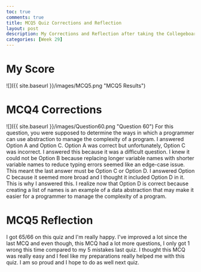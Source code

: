```yaml
---
toc: true
comments: true
title: MCQ5 Quiz Corrections and Reflection
layout: post
description: My Corrections and Reflection after taking the Collegeboard MCQ5
categories: [Week 29]
---
```


# My Score
![]({{ site.baseurl }}/images/MCQ5.png "MCQ5 Results")

# MCQ4 Corrections
![]({{ site.baseurl }}/images/Question60.png "Question 60")
For this question, you were supposed to determine the ways in which a programmer can use abstraction to manage the complexity of a program. I answered Option A and Option C. Option A was correct but unfortunately, Option C was incorrect. I answered this because it was a difficult question. I knew it could not be Option B because replacing longer variable names with shorter variable names to reduce typing errors seemed like an edge-case issue. This meant the last answer must be Option C or Option D. I answered Option C because it seemed more broad and I thought it included Option D in it. This is why I answered this. I realize now that Option D is correct because creating a list of names is an example of a data abstraction that may make it easier for a programmer to manage the complexity of a program.

# MCQ5 Reflection
I got 65/66 on this quiz and I'm really happy. I've improved a lot since the last MCQ and even though, this MCQ had a lot more questions, I only got 1 wrong this time compared to my 5 mistakes last quiz. I thought this MCQ was really easy and I feel like my preparations really helped me with this quiz. I am so proud and I hope to do as well next quiz.